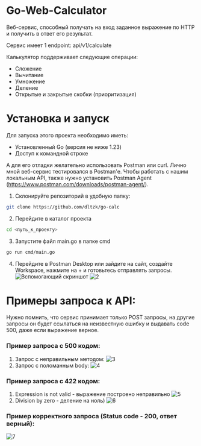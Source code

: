 # Go-Web-Calculator
Веб-сервис, способный получать на вход заданное выражение по HTTP и получить в ответ его результат.

Сервис имеет 1 endpoint: api/v1/calculate

Калькулятор поддерживает следующие операции:
- Сложение
- Вычитание
- Умножение
- Деление
- Открытые и закрытые скобки (приоритизация)

# Установка и запуск

Для запуска этого проекта необходимо иметь:
- Установленный Go (версия не ниже 1.23)
- Доступ к командной строке

А для его отладки желательно использовать Postman или curl. Лично мной веб-сервис тестировался в Postman'е. Чтобы работать с нашим локальным API, также нужно установить Postman Agent (https://www.postman.com/downloads/postman-agent/).

1. Склонируйте репозиторий в удобную папку:
```bash
git clone https://github.com/dltzk/go-calc
```
2. Перейдите в каталог проекта
```bash
cd <путь_к_проекту>
```
3. Запустите файл main.go в папке cmd
```bash
go run cmd/main.go
```
4. Перейдите в Postman Desktop или зайдите на сайт, создайте Workspace, нажмите на + и готовьтесь отправлять запросы.
![Вспомогающий скриншот](https://sun9-53.userapi.com/impg/wUdOux05nfYLqvW1Ugl3e-JghpKl_oj4Bbrm6A/l5qkAYQlzTg.jpg?size=1915x919&quality=95&sign=f11719393418633767f1dd9212ecf5f9&type=album)
![2](https://sun9-79.userapi.com/impg/2Mq6jvFuPGNrABxHizZ6whzHbbLIR_GH_DwcHA/AILJth4W6qA.jpg?size=1916x912&quality=95&sign=f71ed83088704c42148470eceec8f3e9&type=album)

# Примеры запроса к API:
Нужно помнить, что сервис принимает только POST запросы, на другие запросы он будет ссылаться на неизвестную ошибку и выдавать code 500, даже если выражение верное.

### Пример запроса с 500 кодом:
1. Запрос с неправильным методом:
![3](https://sun9-44.userapi.com/impg/X6u-2yi6NbI06rgQJRm9SRgpnYx-LmFxigGoKA/KSqsj3_kOq8.jpg?size=1917x912&quality=95&sign=78c9a343be52b8b6120088576c9ba21d&type=album)
2. Запрос с поломанным body:
![4](https://sun9-27.userapi.com/impg/F1gaJYDedClGiyMFc6QhCHTV8u62mqE2UbxcXA/qskwKI2LHuY.jpg?size=1918x913&quality=95&sign=113ca6c40cd4a6e801e87f2db872eabe&type=album)

### Пример запроса с 422 кодом:
1. Expression is not valid - выражение построено неправильно
![5](https://sun9-16.userapi.com/impg/W-cWZbrVgr4TNfrLfnpgkabQGeIu2HfTk_-8Mg/7xf-sicrI40.jpg?size=1918x913&quality=95&sign=79c222a6432dbd5de7fffa4cae5c1c10&type=album)
2. Division by zero - деление на ноль)
![6](https://sun9-43.userapi.com/impg/U0IaeW6jl58oRzldTUesP9Dq0gk6HAlmI4UJGg/miM_4EvPg7o.jpg?size=1914x911&quality=95&sign=3cc95b66955349a4f6187c098290d180&type=album)

### Пример корректного запроса (Status code - 200, ответ верный):
![7](https://sun9-65.userapi.com/impg/cU9hoRxLvuJds3vaX7p_1ipotXqMn0RxW6BI5Q/_lrIOr2U5Rk.jpg?size=1919x910&quality=95&sign=7a0033f9d562217ac9fc718571968890&type=album)

